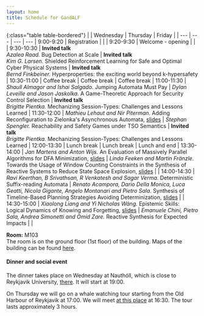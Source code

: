 ```yaml
---
layout: home
title: Schedule for GandALF
---
```

<!-- <div class="alert alert-success alert-dismissible fade show" role="alert">
    <h4 class="alert-heading">Time zone</h4>
        All times are Icelandic time: GMT/UTC.
  <button type="button" class="close" data-dismiss="alert" aria-label="Close">
    <span aria-hidden="true">&times;</span>
  </button>
</div>
<div class="alert alert-success alert-dismissible fade show" role="alert">
    <h4 class="alert-heading">Room changes</h4>
<p>Due to unavailability of some rooms, the following changes have been made:
<ul>
<li> On Thursday, talks in M104 have been moved to V102, and those of M105 to M101.</li>
<li> On Friday, talks in M104 have again been moved to V102, and those of M103 to M101. </li>
</ul> </p>
<p> The on-site room names have been changed accordingly. The Zoom room names remain unchanged, and are indicated in brackets.</p>
  <button type="button" class="close" data-dismiss="alert" aria-label="Close">
    <span aria-hidden="true">&times;</span>
  </button>
</div>

An overview of the talks is available [here](/lc2022/talks), and you can find the list of all abstracts [there](/lc2022/talks/LC_2022_Abstracts.pdf).-->


{:class="table table-bordered"}
|  | Wednesday | Thursday | Friday |
| --- | --- | --- | --- |
9:00-9:20 | Registration |  |  |
9:20-9:30 | Welcome - opening |  |  |
9:30-10:30 | **Invited talk** <br />  *Azalea Raad.* Bug Detection at Scale | **Invited talk** <br /> *Kim G. Larsen.* Shielded Reinforcement Learning for Safe and Optimal Cyber Physical Systems | **Invited talk** <br /> *Bernd Finkbeiner.* Hyperproperties: the exciting world beyond k-hypersafety |
10:30-11:00 | Coffee break | Coffee break | Coffee break |
11:00-11:30 | *Shaull Almagor and Ishai Salgado.* Jumping Automata Must Pay | *Dylan Leveille and Jason Jaskolka.* A Game-Theoretic Approach for Security Control Selection | **Invited talk**  <br /> *Brigitte Pientka.* Mechanizing Session-Types: Challenges and Lessons Learned |
11:30-12:00 | *Mathieu Lehaut and Nir Piterman.* Adding Reconfiguration to Zielonka's Asynchronous Automata, [slides](slides_Mathieu_Lehaut.pdf) | *Stephan Spengler.* Reachability and Safety Games under TSO Semantics | **Invited talk**  <br /> *Brigitte Pientka.* Mechanizing Session-Types: Challenges and Lessons Learned   |
12:00-13:30 | Lunch break | Lunch break | Lunch and end |
13:30-14:00 | *Jan Martens and Anton Wijs.* An Evaluation of Massively Parallel Algorithms for DFA Minimization, [slides](slides_Jan_Martens.pdf) | *Linda Feeken and Martin Fränzle.* Towards the Usage of Window Counting Constraints in the Synthesis of Reactive Systems to Reduce State Space Explosion, [slides](slides_Linda_Feeken.pdf)  | |
14:00-14:30 | *Ravi Keerthan, B Srivathsan, R Venkatesh and Sagar Verma.* Deterministic Suffix-reading Automata | *Renato Acampora, Dario Della Monica, Luca Geatti, Nicola Gigante, Angelo Montanari and Pietro Sala.* Synthesis of Timeline-Based Planning Strategies Avoiding Determinization, [slides](slides_Dario_Della_Monica.pdf)  | |
14:30-15:00 | *Xiaolong Liang and Yì Nicholas Wáng.* Epistemic Skills: Logical Dynamics of Knowing and Forgetting, [slides](slides_Yi_Wang.pdf) | *Emanuele Chini, Pietro Sala, Andrea Simonetti and Omid Zare.* Reactive Synthesis for Expected Impacts | |


**Room:** M103  
The room is on the ground floor (1st floor) of the building. Maps of the building can be found [here](https://en.ru.is/campus/).

#### Dinner and social event ####

The dinner takes place on Wednesday at Nauthóll, which is close to Reykjavik University, [there](https://maps.app.goo.gl/Z5vW3NgSsHgmtVjT8). It will start at 19:00.  

On Thursday we will go on a whale watching tour starting from the Old Harbour of Reykjavik at 17:00. We will meet [at this place](https://maps.app.goo.gl/tfFebtV9fTMZnRRR9) at 16:30.  The tour lasts approximately 3 hours.










